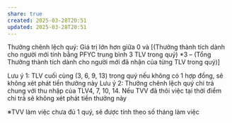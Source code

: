 ```yaml
---
share: true
created: 2025-03-28T20:51
updated: 2025-03-28T20:51
---
```

Thưởng chênh lệch quý: Giá trị lớn hơn giữa 0 và [(Thưởng thành tích dành cho người mới tính bằng PFYC trung bình 3 TLV trong quý) *3 – (Tổng Thưởng thành tích dành cho người mới đã nhận của từng TLV trong quý)]

Lưu ý 1: TLV cuối cùng (3, 6, 9, 13) trong quý nếu không có 1 hợp đồng, sẽ không xét phát tiền thưởng này
Lưu ý 2: Thưởng chênh lệch quý chi trả chung với thu nhập của TLV4, 7, 10, 14. Nếu TVV đã thôi việc tại thời điểm chi trả sẽ không
xét phát tiền thưởng này 

※TVV làm việc chưa đủ 1 quý, sẽ được tính theo số tháng làm việc